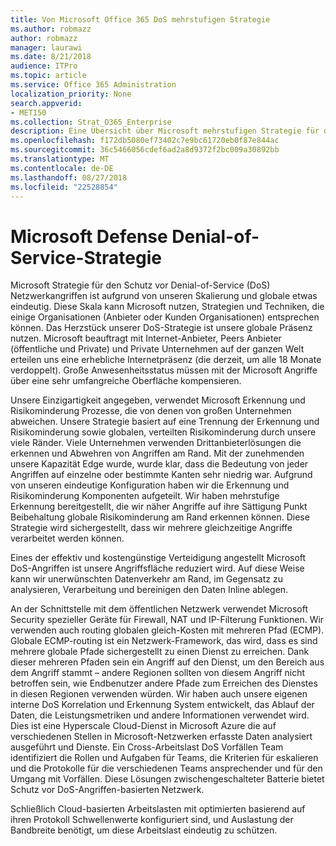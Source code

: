 ```yaml
---
title: Von Microsoft Office 365 DoS mehrstufigen Strategie
ms.author: robmazz
author: robmazz
manager: laurawi
ms.date: 8/21/2018
audience: ITPro
ms.topic: article
ms.service: Office 365 Administration
localization_priority: None
search.appverid:
- MET150
ms.collection: Strat_O365_Enterprise
description: Eine Übersicht über Microsoft mehrstufigen Strategie für den Umgang mit Denial-of-Service (DoS) Angriffe.
ms.openlocfilehash: f172db5080ef73402c7e9bc61720eb0f87e844ac
ms.sourcegitcommit: 36c5466056cdef6ad2a8d9372f2bc009a30892bb
ms.translationtype: MT
ms.contentlocale: de-DE
ms.lasthandoff: 08/27/2018
ms.locfileid: "22528854"
---
```

# <a name="microsofts-denial-of-service-defense-strategy"></a>Microsoft Defense Denial-of-Service-Strategie

Microsoft Strategie für den Schutz vor Denial-of-Service (DoS) Netzwerkangriffen ist aufgrund von unseren Skalierung und globale etwas eindeutig. Diese Skala kann Microsoft nutzen, Strategien und Techniken, die einige Organisationen (Anbieter oder Kunden Organisationen) entsprechen können. Das Herzstück unserer DoS-Strategie ist unsere globale Präsenz nutzen. Microsoft beauftragt mit Internet-Anbieter, Peers Anbieter (öffentliche und Private) und Private Unternehmen auf der ganzen Welt erteilen uns eine erhebliche Internetpräsenz (die derzeit, um alle 18 Monate verdoppelt). Große Anwesenheitsstatus müssen mit der Microsoft Angriffe über eine sehr umfangreiche Oberfläche kompensieren.

Unsere Einzigartigkeit angegeben, verwendet Microsoft Erkennung und Risikominderung Prozesse, die von denen von großen Unternehmen abweichen. Unsere Strategie basiert auf eine Trennung der Erkennung und Risikominderung sowie globalen, verteilten Risikominderung durch unsere viele Ränder. Viele Unternehmen verwenden Drittanbieterlösungen die erkennen und Abwehren von Angriffen am Rand. Mit der zunehmenden unsere Kapazität Edge wurde, wurde klar, dass die Bedeutung von jeder Angriffen auf einzelne oder bestimmte Kanten sehr niedrig war. Aufgrund von unseren eindeutige Konfiguration haben wir die Erkennung und Risikominderung Komponenten aufgeteilt. Wir haben mehrstufige Erkennung bereitgestellt, die wir näher Angriffe auf ihre Sättigung Punkt Beibehaltung globale Risikominderung am Rand erkennen können. Diese Strategie wird sichergestellt, dass wir mehrere gleichzeitige Angriffe verarbeitet werden können.

Eines der effektiv und kostengünstige Verteidigung angestellt Microsoft DoS-Angriffen ist unsere Angriffsfläche reduziert wird. Auf diese Weise kann wir unerwünschten Datenverkehr am Rand, im Gegensatz zu analysieren, Verarbeitung und bereinigen den Daten Inline ablegen.

An der Schnittstelle mit dem öffentlichen Netzwerk verwendet Microsoft Security spezieller Geräte für Firewall, NAT und IP-Filterung Funktionen. Wir verwenden auch routing globalen gleich-Kosten mit mehreren Pfad (ECMP). Globale ECMP-routing ist ein Netzwerk-Framework, das wird, dass es sind mehrere globale Pfade sichergestellt zu einen Dienst zu erreichen. Dank dieser mehreren Pfaden sein ein Angriff auf den Dienst, um den Bereich aus dem Angriff stammt – andere Regionen sollten von diesem Angriff nicht betroffen sein, wie Endbenutzer andere Pfade zum Erreichen des Dienstes in diesen Regionen verwenden würden. Wir haben auch unsere eigenen interne DoS Korrelation und Erkennung System entwickelt, das Ablauf der Daten, die Leistungsmetriken und andere Informationen verwendet wird. Dies ist eine Hyperscale Cloud-Dienst in Microsoft Azure die auf verschiedenen Stellen in Microsoft-Netzwerken erfasste Daten analysiert ausgeführt und Dienste. Ein Cross-Arbeitslast DoS Vorfällen Team identifiziert die Rollen und Aufgaben für Teams, die Kriterien für eskalieren und die Protokolle für die verschiedenen Teams ansprechender und für den Umgang mit Vorfällen. Diese Lösungen zwischengeschalteter Batterie bietet Schutz vor DoS-Angriffen-basierten Netzwerk.

Schließlich Cloud-basierten Arbeitslasten mit optimierten basierend auf ihren Protokoll Schwellenwerte konfiguriert sind, und Auslastung der Bandbreite benötigt, um diese Arbeitslast eindeutig zu schützen.

